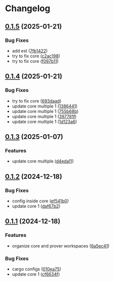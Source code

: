 # Changelog

## [0.1.5](https://github.com/antonbaliasnikov/release-please-multiple/compare/core-v0.1.4...core-v0.1.5) (2025-01-21)


### Bug Fixes

* add est ([7fb1422](https://github.com/antonbaliasnikov/release-please-multiple/commit/7fb1422b2f400c238feb334e5eee22689901a33b))
* try to fix core ([c2ac198](https://github.com/antonbaliasnikov/release-please-multiple/commit/c2ac19883a1c0200e10ad03826b70c921f6b58c4))
* try to fix core ([f097b11](https://github.com/antonbaliasnikov/release-please-multiple/commit/f097b11226a50e1c457560de72caecd062565787))

## [0.1.4](https://github.com/antonbaliasnikov/release-please-multiple/compare/core-v0.1.3...core-v0.1.4) (2025-01-21)


### Bug Fixes

* try to fix core ([693daad](https://github.com/antonbaliasnikov/release-please-multiple/commit/693daadfc63254d8431322e9876e590ac76f2caf))
* update core multiple 1 ([1386441](https://github.com/antonbaliasnikov/release-please-multiple/commit/13864411ec7a931e6ff8ead9d4147a86bca11ac4))
* update core multiple 1 ([755b68b](https://github.com/antonbaliasnikov/release-please-multiple/commit/755b68b0a66e2ad5404fd317c2ddc85b4dbf3616))
* update core multiple 1 ([397781f](https://github.com/antonbaliasnikov/release-please-multiple/commit/397781f68343d1f0d8d61773e5b6e80a0bdfab2f))
* update core multiple 1 ([1d123a6](https://github.com/antonbaliasnikov/release-please-multiple/commit/1d123a60fc1698f86454f798e674b7fa03c883a1))

## [0.1.3](https://github.com/antonbaliasnikov/release-please-multiple/compare/core-v0.1.2...core-v0.1.3) (2025-01-07)


### Features

* update core multiple ([d4eda11](https://github.com/antonbaliasnikov/release-please-multiple/commit/d4eda1126dc518bd28c04f43352e22667cb8b945))

## [0.1.2](https://github.com/antonbaliasnikov/release-please-multiple/compare/core-v0.1.1...core-v0.1.2) (2024-12-18)


### Bug Fixes

* config inside core ([ef541b0](https://github.com/antonbaliasnikov/release-please-multiple/commit/ef541b0d0ee5a022570336c472423c612a7e0112))
* update core 1 ([daf67b2](https://github.com/antonbaliasnikov/release-please-multiple/commit/daf67b2056268cbfc189c6441afdab9dd24bdf89))

## [0.1.1](https://github.com/antonbaliasnikov/release-please-multiple/compare/core-v0.1.0...core-v0.1.1) (2024-12-18)


### Features

* organize core and prover workspaces ([6a5ec41](https://github.com/antonbaliasnikov/release-please-multiple/commit/6a5ec41494dfdc3a7fcd6bada8b56c3232bf47af))


### Bug Fixes

* cargo configs ([010ea75](https://github.com/antonbaliasnikov/release-please-multiple/commit/010ea759ec6a356848482b9937a9f0b36a30ea2f))
* update core 1 ([cf6634f](https://github.com/antonbaliasnikov/release-please-multiple/commit/cf6634fd6a9416494ef0bfb35336eb1fe9dcf9f6))
